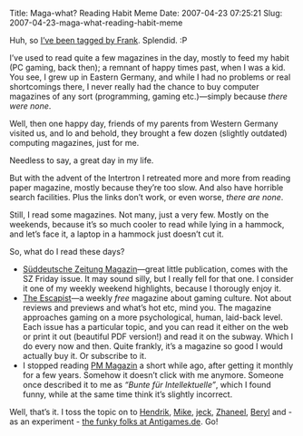 Title: Maga-what? Reading Habit Meme
Date: 2007-04-23 07:25:21
Slug: 2007-04-23-maga-what-reading-habit-meme


Huh, so [I’ve been tagged by Frank][1]. Splendid. :P

I’ve used to read quite a few magazines in the day, mostly to feed my habit
(PC gaming, back then); a remnant of happy times past, when I was a kid. You
see, I grew up in Eastern Germany, and while I had no problems or real
shortcomings there, I never really had the chance to buy computer magazines of
any sort (programming, gaming etc.)—simply because _there were none_.

Well, then one happy day, friends of my parents from Western Germany visited
us, and lo and behold, they brought a few dozen (slightly outdated) computing
magazines, just for me.

Needless to say, a great day in my life.

But with the advent of the Intertron I retreated more and more from reading
paper magazine, mostly because they’re too slow. And also have horrible search
facilities. Plus the links don’t work, or even worse, _there are none_.

Still, I read some magazines. Not many, just a very few. Mostly on the
weekends, because it’s so much cooler to read while lying in a hammock, and
let’s face it, a laptop in a hammock just doesn’t cut it.

So, what do I read these days?

  * [Süddeutsche Zeitung Magazin][2]—great little publication, comes with the SZ Friday issue. It may sound silly, but I really fell for that one. I consider it one of my weekly weekend highlights, because I thorougly enjoy it.
  * [The Escapist][3]—a weekly _free_ magazine about gaming culture. Not about reviews and previews and what’s hot etc, mind you. The magazine approaches gaming on a more psychological, human, laid-back level. Each issue has a particular topic, and you can read it either on the web or print it out (beautiful PDF version!) and read it on the subway. Which I do every now and then. Quite frankly, it’s a magazine so good I would actually buy it. Or subscribe to it.
  * I stopped reading [PM Magazin][4] a short while ago, after getting it monthly for a few years. Somehow it doesn’t click with me anymore. Someone once described it to me as _“Bunte für Intellektuelle”_, which I found funny, while at the same time think it’s slightly incorrect.

Well, that’s it. I toss the topic on to [Hendrik][5], [Mike][6], [jeck][7],
[Zhaneel][8], [Beryl][9] and - as an experiment - [the funky folks at
Antigames.de][10]. Go!

   [1]: http://www.locallytype.com/2007/04/21/magazine-meme-offline-browsing/
   [2]: http://sz-magazin.sueddeutsche.de/
   [3]: http://www.escapistmagazine.com/
   [4]: http://pm-magazin.de/
   [5]: http://mornography.de/
   [6]: http://mikewest.org/
   [7]: http://nureinhobby.org/jeck/
   [8]: http://zhaneel69.livejournal.com/
   [9]: http://beryllia.livejournal.com/
   [10]: http://antigames.de/
